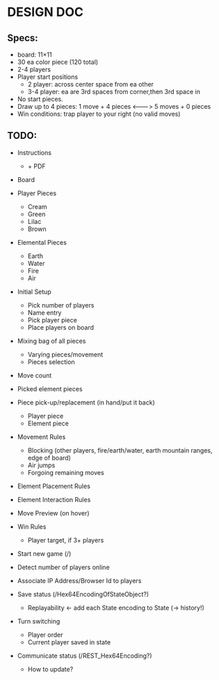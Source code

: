 DESIGN DOC
==========

Specs:
------

- board: 11×11
- 30 ea color piece (120 total)
- 2-4 players
- Player start positions
  - 2 player: across center space from ea other
  - 3-4 player: ea are 3rd spaces from corner,then 3rd space in
- No start pieces.
- Draw up to 4 pieces: 1 move + 4 pieces <---> 5 moves + 0 pieces
- Win conditions: trap player to your right (no valid moves)

TODO:
-----


- Instructions
  - \+ PDF
- Board
- Player Pieces
  - Cream
  - Green
  - Lilac
  - Brown
- Elemental Pieces
  - Earth
  - Water
  - Fire
  - Air
- Initial Setup
  - Pick number of players
  - Name entry
  - Pick player piece
  - Place players on board
- Mixing bag of all pieces
  - Varying pieces/movement
  - Pieces selection
- Move count
- Picked element pieces
- Piece pick-up/replacement (in hand/put it back)
  - Player piece
  - Element piece
- Movement Rules
  - Blocking (other players, fire/earth/water, earth mountain ranges, edge of board)
  - Air jumps
  - Forgoing remaining moves
- Element Placement Rules
- Element Interaction Rules
- Move Preview (on hover)
- Win Rules
  - Player target, if 3+ players

- Start new game (/)
- Detect number of players online
- Associate IP Address/Browser Id to players
- Save status (/Hex64EncodingOfStateObject?)
  - Replayability <- add each State encoding to State (-> history!)
- Turn switching
  - Player order
  - Current player saved in state
- Communicate status (/REST_Hex64Encoding?)
  - How to update?
